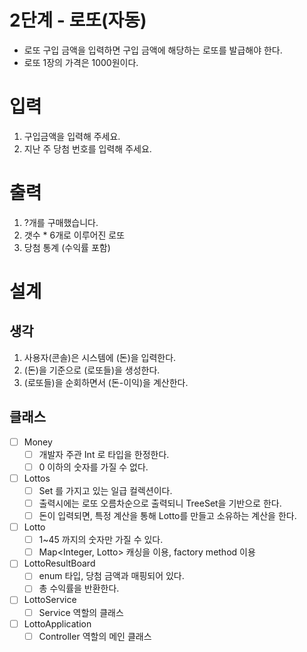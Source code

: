 # 2단계 - 로또(자동)

* 로또 구입 금액을 입력하면 구입 금액에 해당하는 로또를 발급해야 한다.
* 로또 1장의 가격은 1000원이다.

# 입력

1. 구입금액을 입력해 주세요.
2. 지난 주 당첨 번호를 입력해 주세요.

# 출력

1. ?개를 구매했습니다.
2. 갯수 * 6개로 이루어진 로또
3. 당첨 통계 (수익률 포함)

# 설계

## 생각

1. 사용자(콘솔)은 시스템에 (돈)을 입력한다.
2. (돈)을 기준으로 (로또들)을 생성한다.
3. (로또들)을 순회하면서 (돈-이익)을 계산한다.

## 클래스

* [ ] Money
    * [ ] 개발자 주관 Int 로 타입을 한정한다.
    * [ ] 0 이하의 숫자를 가질 수 없다.
* [ ] Lottos
    * [ ] Set<Lotto> 를 가지고 있는 일급 컬렉션이다.
    * [ ] 출력시에는 로또 오름차순으로 출력되니 TreeSet을 기반으로 한다.
    * [ ] 돈이 입력되면, 특정 계산을 통해 Lotto를 만들고 소유하는 계산을 한다.
* [ ] Lotto
    * [ ] 1~45 까지의 숫자만 가질 수 있다.
    * [ ] Map<Integer, Lotto> 캐싱을 이용, factory method 이용
* [ ] LottoResultBoard
    * [ ] enum 타입, 당첨 금액과 매핑되어 있다.
    * [ ] 총 수익률을 반환한다.
* [ ] LottoService
    * [ ] Service 역할의 클래스
* [ ] LottoApplication
    * [ ] Controller 역할의 메인 클래스